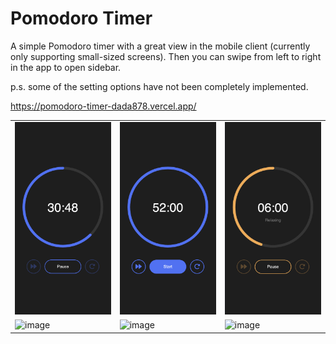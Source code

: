 # Pomodoro Timer
A simple Pomodoro timer with a great view in the mobile client (currently only supporting small-sized screens). Then you can swipe from left to right in the app to open sidebar.

p.s. some of the setting options have not been completely implemented.

https://pomodoro-timer-dada878.vercel.app/

<table>
    <tr>
        <td><img src="./src/assets/preview/countdown.png"></td>
        <td><img src="./src/assets/preview/base.png"></td>
        <td><img src="./src/assets/preview/relax.png"></td>
    </tr>
    <tr>
        <td><img alt="image" src="https://github.com/dada878/pomodoro-timer/assets/37009584/8b02dfe1-708d-464b-aa4f-317ef0b4483a"></td>
        <td><img alt="image" src="https://github.com/dada878/pomodoro-timer/assets/37009584/7a434b1c-4abc-4334-a049-4fa3ff48958f"></td>
        <td><img alt="image" src="https://github.com/dada878/pomodoro-timer/assets/37009584/139258bf-1ac2-4307-a053-42bb3bb93fdc">
</td>
    </tr>
</table>
